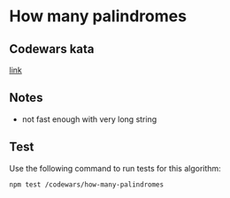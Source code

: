 # How many palindromes

## Codewars kata
[link](https://www.codewars.com/kata/58456ab6fc7d0f019b000123)


## Notes

- not fast enough with very long string

## Test

Use the following command to run tests for this algorithm:

```
npm test /codewars/how-many-palindromes
```